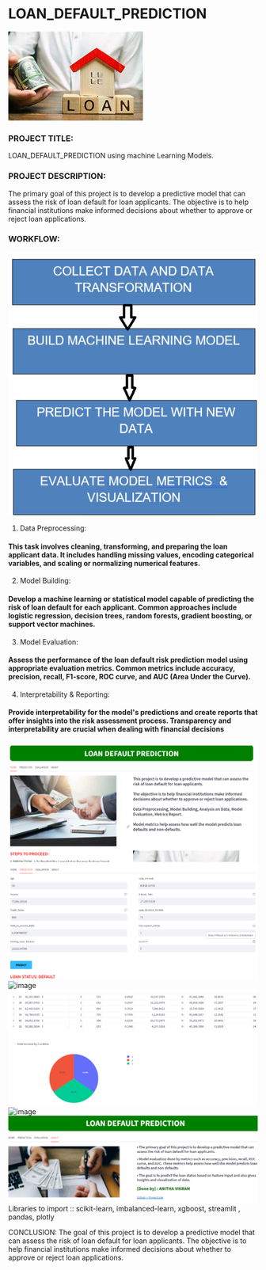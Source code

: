 # LOAN_DEFAULT_PREDICTION
![image](images/l.jpg)  
### PROJECT TITLE:
  LOAN_DEFAULT_PREDICTION using machine Learning Models.
           
### PROJECT DESCRIPTION: 
  The primary goal of this project is to develop a predictive model that can assess the risk of loan default for loan applicants. The objective is to help financial institutions make informed decisions about whether to approve or reject loan applications.

### WORKFLOW:
![image](images/l_flow.png) 
1. Data Preprocessing: 
#### This task involves cleaning, transforming, and preparing the loan applicant data. It includes handling missing values, encoding categorical variables, and scaling or normalizing numerical features.
2. Model Building: 
#### Develop a machine learning or statistical model capable of predicting the risk of loan default for each applicant. Common approaches include logistic regression, decision trees, random forests, gradient boosting, or support vector machines.
3. Model Evaluation: 
#### Assess the performance of the loan default risk prediction model using appropriate evaluation metrics. Common metrics include accuracy, precision, recall, F1-score, ROC curve, and AUC (Area Under the Curve).
4. Interpretability & Reporting:
#### Provide interpretability for the model's predictions and create reports that offer insights into the risk assessment process. Transparency and interpretability are crucial when dealing with financial decisions

![image](images/home_page.png) 
![image](images/pred_page.png) 
![image](images/analysis-1_.png)
![image](images/analysis-2.png) 
![image](images/metric.png) 
![image](images/about_page.png) 
Libraries to import :: scikit-learn, imbalanced-learn, xgboost, streamlit , pandas, plotly

CONCLUSION:
The goal of this project is to develop a predictive model that can assess the risk of loan default for loan applicants. The objective is to help financial institutions make informed decisions about whether to approve or reject loan applications.
